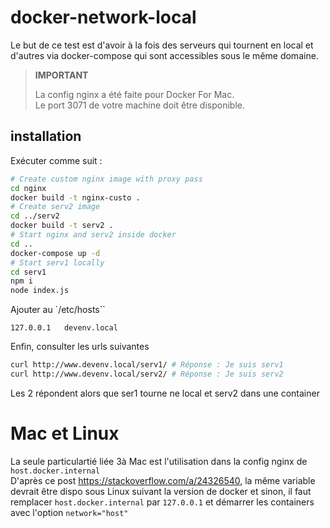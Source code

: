 # docker-network-local
Le but de ce test est d'avoir à la fois des serveurs qui tournent en local et d'autres via docker-compose qui sont accessibles sous le même domaine.

> **IMPORTANT**
>
> La config nginx a été faite pour Docker For Mac.<br>
> Le port 3071 de votre machine doit être disponible.

## installation
Exécuter comme suit :
```bash
# Create custom nginx image with proxy pass
cd nginx
docker build -t nginx-custo .
# Create serv2 image
cd ../serv2
docker build -t serv2 .
# Start nginx and serv2 inside docker
cd ..
docker-compose up -d
# Start serv1 locally
cd serv1
npm i
node index.js
```
Ajouter au `/etc/hosts``
```
127.0.0.1   devenv.local
```
Enfin, consulter les urls suivantes
```bash
curl http://www.devenv.local/serv1/ # Réponse : Je suis serv1
curl http://www.devenv.local/serv2/ # Réponse : Je suis serv2
```
Les 2 répondent alors que ser1 tourne ne local et serv2 dans une container

# Mac et Linux
La seule particulartié liée 3à Mac est l'utilisation dans la config nginx de `host.docker.internal`<br>
D'après ce post https://stackoverflow.com/a/24326540, la même variable devrait être dispo sous Linux suivant la version de docker et sinon, il faut remplacer `host.docker.internal` par `127.0.0.1` et démarrer les containers avec l'option `network="host"`